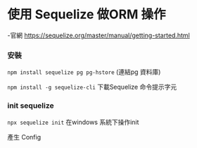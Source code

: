 #  使用 Sequelize 做ORM 操作

-官網 https://sequelize.org/master/manual/getting-started.html

### 安裝

 `npm install sequelize pg pg-hstore`  (連結pg 資料庫)
 
 `npm install -g sequelize-cli`  下載Sequelize 命令提示字元


### init sequelize

`npx sequelize init` 在windows 系統下操作init

產生 Config


